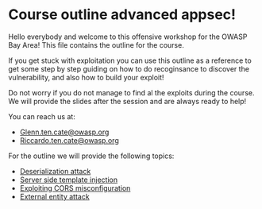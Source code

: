 # Course outline advanced appsec!

Hello everybody and welcome to this offensive workshop for the OWASP Bay Area!
This file contains the outline for the course.

If you get stuck with exploitation you can use this outline as a reference to get some step by step guiding
on how to do recoginsance to discover the vulnerability, and also how to build your exploit!

Do not worry if you do not manage to find al the exploits during the course.
We will provide the slides after the session and are always ready to help!

You can reach us at:

* Glenn.ten.cate@owasp.org
* Riccardo.ten.cate@owasp.org


For the outline we will provide the following topics:

* [Deserialization attack](https://github.com/RiieCco/owasp-bay-area/tree/master/course-guide/insecure-deserialization)
* [Server side template injection](https://github.com/RiieCco/owasp-bay-area/blob/master/course-guide/server-side-template-injection/ssti.md)
* [Exploiting CORS misconfiguration](https://github.com/RiieCco/owasp-bay-area/tree/master/course-guide/CORS-misconfiguration)
* [External entity attack](https://github.com/RiieCco/owasp-bay-area/tree/master/course-guide/external-entity-attack)







